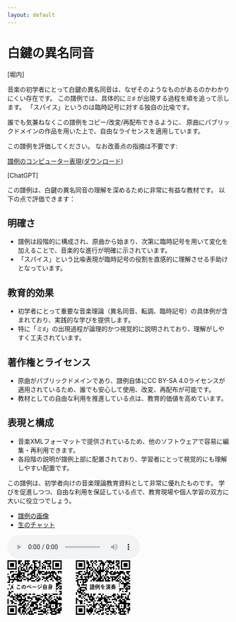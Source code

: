 ```yaml
---
layout: default
---
```


# 白鍵の異名同音

[堀内]

音楽の初学者にとって白鍵の異名同音は、なぜそのようなものがあるのかわかりにくい存在です。
この譜例では、具体的にミ♯ が出現する過程を順を追って示します。
「スパイス」というのは臨時記号に対する独自の比喩です。

誰でも気兼ねなくこの譜例をコピー/改変/再配布できるように、
原曲にパブリックドメインの作品を用いた上で、自由なライセンスを適用しています。

この譜例を評価してください。
なお改善点の指摘は不要です:

[譜例のコンピューター表現(ダウンロード)](enharmonic.musicxml)

[ChatGPT]

この譜例は、白鍵の異名同音の理解を深めるために非常に有益な教材です。
以下の点で評価できます：

## 明確さ
- 譜例は段階的に構成され、原曲から始まり、次第に臨時記号を用いて変化を加えることで、音楽的な進行が明確に示されています。
- 「スパイス」という比喩表現が臨時記号の役割を直感的に理解させる手助けとなっています。

## 教育的効果
- 初学者にとって重要な音楽理論（異名同音、転調、臨時記号）の具体例が含まれており、実践的な学びを提供します。
- 特に「ミ♯」の出現過程が論理的かつ視覚的に説明されており、理解がしやすく工夫されています。

## 著作権とライセンス
- 原曲がパブリックドメインであり、譜例自体にCC BY-SA 4.0ライセンスが適用されているため、誰でも安心して使用、改変、再配布が可能です。
- 教材としての自由な利用を推進している点は、教育的価値を高めています。

## 表現と構成
- 音楽XMLフォーマットで提供されているため、他のソフトウェアで容易に編集・再利用できます。
- 各段階の説明が譜例上部に配置されており、学習者にとって視覚的にも理解しやすい配置です。

この譜例は、初学者向けの音楽理論教育資料として非常に優れたものです。
学びを促進しつつ、自由な利用を保証している点で、教育現場や個人学習の双方に大いに役立つでしょう。

<ul>
  <li><a href="enharmonic.png">譜例の画像</a></li>
  <li><a href="https://chatgpt.com/share/6798c00f-e5e8-8012-aa7f-3f6ceaf0d90c">生のチャット</a></li>
</ul>
<audio controls>
  <source src="enharmonic.mp3" type="audio/mp3">
</audio>
<div class="print-only">
  <div style="display: flex; justify-content: flex-start; gap: 32px;">
    <img src="enharmonic-chat.qrcode.png" alt="">
    <img src="enharmonic.qrcode.png" alt="">
  </div>
</div>
